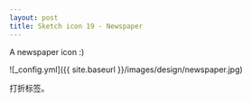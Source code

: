```yaml
---
layout: post
title: Sketch icon 19 - Newspaper
---
```


A newspaper icon :)

![_config.yml]({{ site.baseurl }}/images/design/newspaper.jpg)

打折标签。